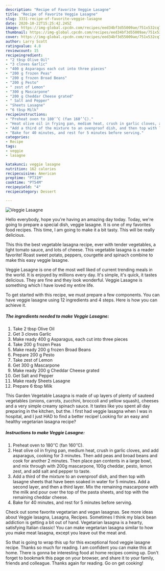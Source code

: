 ```yaml
---
description: "Recipe of Favorite Veggie Lasagne"
title: "Recipe of Favorite Veggie Lasagne"
slug: 3331-recipe-of-favorite-veggie-lasagne
date: 2020-10-22T15:25:42.245Z
image: https://img-global.cpcdn.com/recipes/eed34bf3d55009ae/751x532cq70/veggie-lasagne-recipe-main-photo.jpg
thumbnail: https://img-global.cpcdn.com/recipes/eed34bf3d55009ae/751x532cq70/veggie-lasagne-recipe-main-photo.jpg
cover: https://img-global.cpcdn.com/recipes/eed34bf3d55009ae/751x532cq70/veggie-lasagne-recipe-main-photo.jpg
author: Larry Scott
ratingvalue: 4.8
reviewcount: 15
recipeingredient:
- "2 tbsp Olive Oil"
- "3 cloves Garlic"
- "400 g Asparagus each cut into three pieces"
- "200 g frozen Peas"
- "200 g frozen Broad Beans"
- "200 g Pesto"
- " zest of Lemon"
- "300 g Mascarpone"
- "200 g Cheddar Cheese grated"
- " Salt and Pepper"
- "Sheets Lasagne"
- "6 tbsp Milk"
recipeinstructions:
- "Preheat oven to 180’’C (fan 160’’C)."
- "Heat olive oil in frying pan, medium heat, crush in garlic cloves, and add asparagus, cooking for 3 minutes. Then add peas and broad beans and cook for another 2 minutes. Then place pan contents in a large bowl, and mix through with 200g mascarpone, 100g cheddar, pesto, lemon zest, and add salt and pepper to taste."
- "Add a third of the mixture to an ovenproof dish, and then top with lasagne sheets that have been soaked in water for 5 minutes. Add a second layer, and then a third layer. Mix the remaining mascarpone with the milk and pour over the top of the pasta sheets, and top with the remaining cheddar cheese."
- "Bake for 40 minutes, and rest for 5 minutes before serving."
categories:
- Recipe
tags:
- veggie
- lasagne

katakunci: veggie lasagne 
nutrition: 162 calories
recipecuisine: American
preptime: "PT31M"
cooktime: "PT54M"
recipeyield: "4"
recipecategory: Dessert

---
```



![Veggie Lasagne](https://img-global.cpcdn.com/recipes/eed34bf3d55009ae/751x532cq70/veggie-lasagne-recipe-main-photo.jpg)

Hello everybody, hope you're having an amazing day today. Today, we're going to prepare a special dish, veggie lasagne. It is one of my favorites food recipes. This time, I am going to make it a bit tasty. This will be really delicious.

This this the best vegetable lasagna recipe, ever with tender vegetables, a light tomato sauce, and lots of cheese. This vegetable lasagna is a reader favorite! Roast sweet potato, peppers, courgette and spinach combine to make this easy veggie lasagne.

Veggie Lasagne is one of the most well liked of current trending meals in the world. It is enjoyed by millions every day. It's simple, it's quick, it tastes delicious. They are fine and they look wonderful. Veggie Lasagne is something which I have loved my entire life.


To get started with this recipe, we must prepare a few components. You can have veggie lasagne using 12 ingredients and 4 steps. Here is how you can achieve it.

<!--inarticleads1-->

##### The ingredients needed to make Veggie Lasagne:

1. Take 2 tbsp Olive Oil
1. Get 3 cloves Garlic
1. Make ready 400 g Asparagus, each cut into three pieces
1. Take 200 g frozen Peas
1. Make ready 200 g frozen Broad Beans
1. Prepare 200 g Pesto
1. Take  zest of Lemon
1. Get 300 g Mascarpone
1. Make ready 200 g Cheddar Cheese grated
1. Get  Salt and Pepper
1. Make ready Sheets Lasagne
1. Prepare 6 tbsp Milk


This Garden Vegetable Lasagna is made of up layers of plenty of sauteed vegetables (onions, carrots, zucchini, broccoli and yellow squash), cheeses and a very simple creamy spinach sauce. It tastes like you spent all day preparing in the kitchen, but the. I first had veggie lasagna when I was in hospital, and I just HAD to find a better recipe! Looking for an easy and healthy vegetarian lasagna recipe? 

<!--inarticleads2-->

##### Instructions to make Veggie Lasagne:

1. Preheat oven to 180’’C (fan 160’’C).
1. Heat olive oil in frying pan, medium heat, crush in garlic cloves, and add asparagus, cooking for 3 minutes. Then add peas and broad beans and cook for another 2 minutes. Then place pan contents in a large bowl, and mix through with 200g mascarpone, 100g cheddar, pesto, lemon zest, and add salt and pepper to taste.
1. Add a third of the mixture to an ovenproof dish, and then top with lasagne sheets that have been soaked in water for 5 minutes. Add a second layer, and then a third layer. Mix the remaining mascarpone with the milk and pour over the top of the pasta sheets, and top with the remaining cheddar cheese.
1. Bake for 40 minutes, and rest for 5 minutes before serving.


Check out some favorite vegetarian and vegan lasagnas. See more ideas about Veggie lasagna, Lasagna, Recipes. Sometimes I think my black bean addiction is getting a bit out of hand. Vegetarian lasagna is a hearty, satisfying Italian classic! You can make vegetarian lasagna similar to how you make meat lasagna, except you leave out the meat and. 

So that is going to wrap this up for this exceptional food veggie lasagne recipe. Thanks so much for reading. I am confident you can make this at home. There is gonna be interesting food at home recipes coming up. Don't forget to bookmark this page on your browser, and share it to your family, friends and colleague. Thanks again for reading. Go on get cooking!
